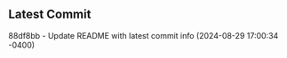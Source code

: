 
## Latest Commit
88df8bb - Update README with latest commit info (2024-08-29 17:00:34 -0400) <Yunxi-Zhou>
